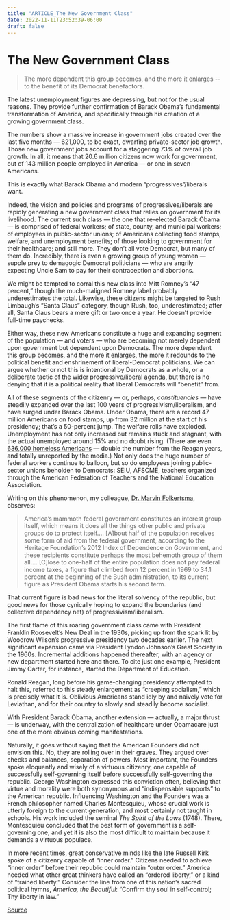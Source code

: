 ```yaml
---
title: "ARTICLE_The New Government Class"
date: 2022-11-11T23:52:39-06:00
draft: false
---
```


# The New Government Class

> The more dependent this group becomes, and the more it enlarges
-- to the benefit of its Democrat benefactors.

The latest unemployment figures are depressing, but not for the usual reasons. They provide further confirmation of Barack Obama’s fundamental transformation of America, and specifically through his creation of a growing government class.

The numbers show a massive increase in government jobs created over the last five months — 621,000, to be exact, dwarfing private-sector job growth. Those new government jobs account for a staggering 73% of overall job growth. In all, it means that 20.6 million citizens now work for government, out of 143 million people employed in America — or one in seven Americans.

This is exactly what Barack Obama and modern “progressives”/liberals want.

Indeed, the vision and policies and programs of progressives/liberals are rapidly generating a new government class that relies on government for its livelihood. The current such class — the one that re-elected Barack Obama — is comprised of federal workers; of state, county, and municipal workers; of employees in public-sector unions; of Americans collecting food stamps, welfare, and unemployment benefits; of those looking to government for their healthcare; and still more. They don’t all vote Democrat, but many of them do. Incredibly, there is even a growing group of young women — supple prey to demagogic Democrat politicians — who are angrily expecting Uncle Sam to pay for their contraception and abortions.

We might be tempted to corral this new class into Mitt Romney’s “47 percent,” though the much-maligned Romney label probably underestimates the total. Likewise, these citizens might be targeted to Rush Limbaugh’s “Santa Claus” category, though Rush, too, underestimated; after all, Santa Claus bears a mere gift or two once a year. He doesn’t provide full-time paychecks.

Either way, these new Americans constitute a huge and expanding segment of the population — and voters — who are becoming not merely dependent upon government but dependent upon Democrats. The more dependent this group becomes, and the more it enlarges, the more it redounds to the political benefit and enshrinement of liberal-Democrat politicians. We can argue whether or not this is intentional by Democrats as a whole, or a deliberate tactic of the wider progressive/liberal agenda, but there is no denying that it is a political reality that liberal Democrats will “benefit” from.

All of these segments of the citizenry — or, perhaps, _constituencies_ — have steadily expanded over the last 100 years of progressivism/liberalism, and have surged under Barack Obama. Under Obama, there are a record 47 million Americans on food stamps, up from 32 million at the start of his presidency; that’s a 50-percent jump. The welfare rolls have exploded. Unemployment has not only increased but remains stuck and stagnant, with the actual unemployed around 15% and no doubt rising. (There are even [636,000 homeless Americans](https://web.archive.org/web/20130116030909/http://spectator.org/archives/2012/10/26/obamas-homeless) — double the number from the Reagan years, and totally unreported by the media.) Not only does the huge number of federal workers continue to balloon, but so do employees joining public-sector unions beholden to Democrats: SEIU, AFSCME, teachers organized through the American Federation of Teachers and the National Education Association.

Writing on this phenomenon, my colleague, [Dr. Marvin Folkertsma](https://web.archive.org/web/20130116030909/http://www.visionandvalues.org/2012/11/the-decline-and-fall-of-america/), observes:

> America’s mammoth federal government constitutes an interest group itself, which means it does all the things other public and private groups do to protect itself…. \[A\]bout half of the population receives some form of aid from the federal government, according to the Heritage Foundation’s 2012 Index of Dependence on Government, and these recipients constitute perhaps the most behemoth group of them all…. \[C\]lose to one-half of the entire population does not pay federal income taxes, a figure that climbed from 12 percent in 1969 to 34.1 percent at the beginning of the Bush administration, to its current figure as President Obama starts his second term.

That current figure is bad news for the literal solvency of the republic, but good news for those cynically hoping to expand the boundaries (and collective dependency net) of progressivism/liberalism.

The first flame of this roaring government class came with President Franklin Roosevelt’s New Deal in the 1930s, picking up from the spark lit by Woodrow Wilson’s progressive presidency two decades earlier. The next significant expansion came via President Lyndon Johnson’s Great Society in the 1960s. Incremental additions happened thereafter, with an agency or new department started here and there. To cite just one example, President Jimmy Carter, for instance, started the Department of Education.

Ronald Reagan, long before his game-changing presidency attempted to halt this, referred to this steady enlargement as “creeping socialism,” which is precisely what it is. Oblivious Americans stand idly by and naively vote for Leviathan, and for their country to slowly and steadily become socialist.

With President Barack Obama, another extension — actually, a major thrust — is underway, with the centralization of healthcare under Obamacare just one of the more obvious coming manifestations.

Naturally, it goes without saying that the American Founders did not envision this. No, they are rolling over in their graves. They argued over checks and balances, separation of powers. Most important, the Founders spoke eloquently and wisely of a virtuous citizenry, one capable of successfully self-governing itself before successfully self-governing the republic. George Washington expressed this conviction often, believing that virtue and morality were both synonymous and “indispensable supports” to the American republic. Influencing Washington and the Founders was a French philosopher named Charles Montesquieu, whose crucial work is utterly foreign to the current generation, and most certainly not taught in schools. His work included the seminal _The Spirit of the Laws_ (1748). There, Montesquieu concluded that the best form of government is a self-governing one, and yet it is also the most difficult to maintain because it demands a virtuous populace.

In more recent times, great conservative minds like the late Russell Kirk spoke of a citizenry capable of “inner order.” Citizens needed to achieve “inner order” before their republic could maintain “outer order.” America needed what other great thinkers have called an “ordered liberty,” or a kind of “trained liberty.” Consider the line from one of this nation’s sacred political hymns, _America, the Beautiful_: “Confirm thy soul in self-control; Thy liberty in law.”


[Source](https://web.archive.org/web/20130116030909/http://spectator.org/archives/2012/12/10/the-new-government-class)
